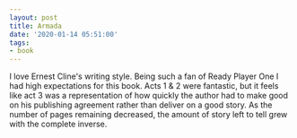 ```yaml
---
layout: post
title: Armada
date: '2020-01-14 05:51:00'
tags:
- book
---
```


I love Ernest Cline's writing style. Being such a fan of Ready Player One I had high expectations for this book. Acts 1 & 2 were fantastic, but it feels like act 3 was a representation of how quickly the author had to make good on his publishing agreement rather than deliver on a good story. As the number of pages remaining decreased, the amount of story left to tell grew with the complete inverse.

